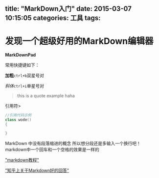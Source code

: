 title: "MarkDown入门"
date: 2015-03-07 10:15:05
categories: 工具
tags:
---
# 发现一个超级好用的MarkDown编辑器 #
**MarkDownPad**

常用快捷键如下：

**加粗**`ctrl+b`双星号对

*斜体*`ctrl+i`单星号对
> this is a quote example
> haha

引用符>

```c++
//引用代码示例
class wode()
{

}
```
MarkDown 中没有段落缩进的概念
所以想分段还是多输入一个换行吧！markdown中一个回车和一个空格的效果是一样的  

["markdown教程"](http://wowubuntu.com/markdown/basic.html ) 

["知乎上关于Markdown好的回答"](http://www.zhihu.com/question/20409634 )